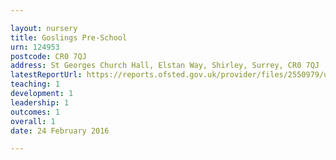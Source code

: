 ```yaml
---

layout: nursery
title: Goslings Pre-School
urn: 124953
postcode: CR0 7QJ
address: St Georges Church Hall, Elstan Way, Shirley, Surrey, CR0 7QJ
latestReportUrl: https://reports.ofsted.gov.uk/provider/files/2550979/urn/124953.pdf
teaching: 1
development: 1
leadership: 1
outcomes: 1
overall: 1
date: 24 February 2016

---
```

